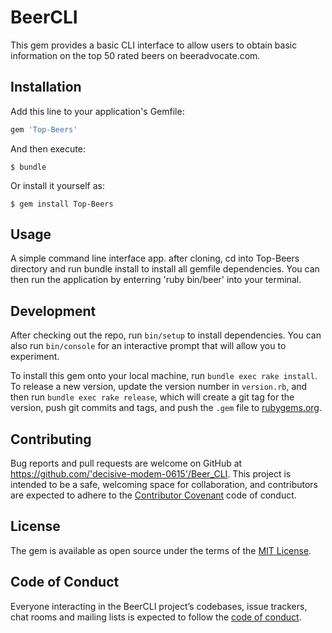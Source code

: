 # BeerCLI

This gem provides a basic CLI interface to allow users to obtain basic information on the top 50 rated beers on beeradvocate.com.

## Installation

Add this line to your application's Gemfile:

```ruby
gem 'Top-Beers'
```

And then execute:

    $ bundle

Or install it yourself as:

    $ gem install Top-Beers

## Usage

A simple command line interface app. after cloning, cd into Top-Beers directory and run bundle install to install all gemfile dependencies. You can then run the application by enterring 'ruby bin/beer' into your terminal.

## Development

After checking out the repo, run `bin/setup` to install dependencies. You can also run `bin/console` for an interactive prompt that will allow you to experiment.

To install this gem onto your local machine, run `bundle exec rake install`. To release a new version, update the version number in `version.rb`, and then run `bundle exec rake release`, which will create a git tag for the version, push git commits and tags, and push the `.gem` file to [rubygems.org](https://rubygems.org).

## Contributing

Bug reports and pull requests are welcome on GitHub at https://github.com/'decisive-modem-0615'/Beer_CLI. This project is intended to be a safe, welcoming space for collaboration, and contributors are expected to adhere to the [Contributor Covenant](http://contributor-covenant.org) code of conduct.

## License

The gem is available as open source under the terms of the [MIT License](https://opensource.org/licenses/MIT).

## Code of Conduct

Everyone interacting in the BeerCLI project’s codebases, issue trackers, chat rooms and mailing lists is expected to follow the [code of conduct](https://github.com/'decisive-modem-0615'/Beer_CLI/blob/master/CODE_OF_CONDUCT.md).
